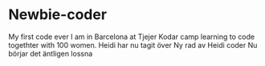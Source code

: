 # Newbie-coder
My first code ever
I am in Barcelona at Tjejer Kodar camp learning to code togethter with 100 women.
Heidi har nu tagit över
Ny rad av Heidi coder
Nu börjar det äntligen lossna